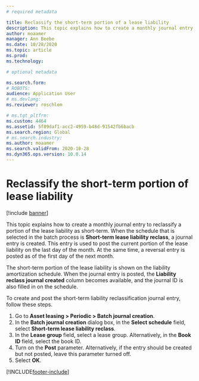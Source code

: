 ```yaml
---
# required metadata

title: Reclassify the short-term portion of a lease liability
description: This topic explains how to create a monthly journal entry to reclassify a portion of the lease liability as short-term.
author: moaamer
manager: Ann Beebe
ms.date: 10/28/2020
ms.topic: article
ms.prod: 
ms.technology: 

# optional metadata

ms.search.form: 
# ROBOTS: 
audience: Application User
# ms.devlang: 
ms.reviewer: roschlom

# ms.tgt_pltfrm: 
ms.custom: 4464
ms.assetid: 5f89daf1-acc2-4959-b48d-91542fb6bacb
ms.search.region: Global
# ms.search.industry: 
ms.author: moaamer
ms.search.validFrom: 2020-10-28
ms.dyn365.ops.version: 10.0.14
---
```


# Reclassify the short-term portion of lease liability

[!include [banner](../includes/banner.md)]

This topic explains how to create a monthly journal entry to reclassify a portion of the lease liability as short-term. When the schedule that is selected in the batch process is **Short-term lease liability reclass**, a journal entry is created. This entry is used to post the current portion of the lease liability on the last day of the month. At the same time, a reversal entry is posted as of the first day of the next month.

The short-term portion of the lease liability is shown on the liability amortization schedule. When the journal entry is posted, the **Liability reclass journal created** column becomes available, and the journal ID is also filled in on the schedule.

To create and post the short-term liability reclassification journal entry, follow these steps.

1. Go to **Asset leasing \> Periodic \> Batch journal creation**.
2. In the **Batch journal creation** dialog box, in the **Select schedule** field, select **Short-term lease liability reclass**.
3. In the **Lease group** field, select a lease group. Alternatively, in the **Book ID** field, select the book ID.
4. Turn on the **Post** parameter. Alternatively, if the entry should be created but not posted, leave this parameter turned off.
5. Select **OK**.


[!INCLUDE[footer-include](../../includes/footer-banner.md)]
